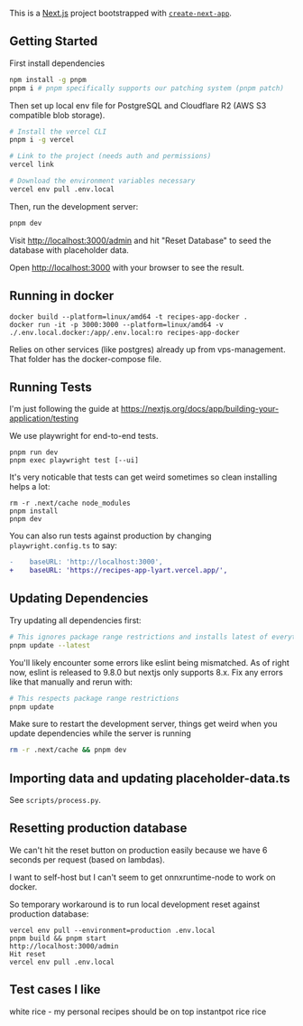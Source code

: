 This is a [Next.js](https://nextjs.org/) project bootstrapped with [`create-next-app`](https://github.com/vercel/next.js/tree/canary/packages/create-next-app).

## Getting Started

First install dependencies

```bash
npm install -g pnpm
pnpm i # pnpm specifically supports our patching system (pnpm patch)
```

Then set up local env file for PostgreSQL and Cloudflare R2 (AWS S3 compatible blob storage).

```bash
# Install the vercel CLI
pnpm i -g vercel

# Link to the project (needs auth and permissions)
vercel link

# Download the environment variables necessary
vercel env pull .env.local
```

Then, run the development server:

```bash
pnpm dev
```

Visit [http://localhost:3000/admin](http://localhost:3000/admin) and hit "Reset Database" to seed the database with placeholder data.

Open [http://localhost:3000](http://localhost:3000) with your browser to see the result.

## Running in docker

```
docker build --platform=linux/amd64 -t recipes-app-docker .
docker run -it -p 3000:3000 --platform=linux/amd64 -v ./.env.local.docker:/app/.env.local:ro recipes-app-docker
```

Relies on other services (like postgres) already up from vps-management.  That folder has the docker-compose file.

## Running Tests

I'm just following the guide at https://nextjs.org/docs/app/building-your-application/testing

We use playwright for end-to-end tests.

```
pnpm run dev
pnpm exec playwright test [--ui]
```

It's very noticable that tests can get weird sometimes so clean installing helps a lot:

```
rm -r .next/cache node_modules
pnpm install
pnpm dev
```

You can also run tests against production by changing `playwright.config.ts` to say:
```diff
-    baseURL: 'http://localhost:3000',
+    baseURL: 'https://recipes-app-lyart.vercel.app/',
```

## Updating Dependencies

Try updating all dependencies first:

```bash
# This ignores package range restrictions and installs latest of everything
pnpm update --latest
```

You'll likely encounter some errors like eslint being mismatched.  As of right now, eslint is released to 9.8.0 but nextjs only supports 8.x.  Fix any errors like that manually and rerun with:

```bash
# This respects package range restrictions
pnpm update
```

Make sure to restart the development server, things get weird when you update dependencies while the server is running
```bash
rm -r .next/cache && pnpm dev
```

## Importing data and updating placeholder-data.ts

See `scripts/process.py`.

## Resetting production database

We can't hit the reset button on production easily because we have 6 seconds per request (based on lambdas).

I want to self-host but I can't seem to get onnxruntime-node to work on docker.

So temporary workaround is to run local development reset against production database:

```
vercel env pull --environment=production .env.local
pnpm build && pnpm start
http://localhost:3000/admin
Hit reset
vercel env pull .env.local
```

## Test cases I like

white rice - my personal recipes should be on top
instantpot rice
rice
